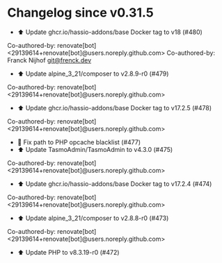 # Changelog since v0.31.5
- ⬆️ Update ghcr.io/hassio-addons/base Docker tag to v18 (#480)

Co-authored-by: renovate[bot] <29139614+renovate[bot]@users.noreply.github.com>
Co-authored-by: Franck Nijhof <git@frenck.dev> 
- ⬆️ Update alpine_3_21/composer to v2.8.9-r0 (#479)

Co-authored-by: renovate[bot] <29139614+renovate[bot]@users.noreply.github.com> 
- ⬆️ Update ghcr.io/hassio-addons/base Docker tag to v17.2.5 (#478)

Co-authored-by: renovate[bot] <29139614+renovate[bot]@users.noreply.github.com> 
- 🐛 Fix path to  PHP opcache blacklist (#477) 
- ⬆️ Update TasmoAdmin/TasmoAdmin to v4.3.0 (#475)

Co-authored-by: renovate[bot] <29139614+renovate[bot]@users.noreply.github.com> 
- ⬆️ Update ghcr.io/hassio-addons/base Docker tag to v17.2.4 (#474)

Co-authored-by: renovate[bot] <29139614+renovate[bot]@users.noreply.github.com> 
- ⬆️ Update alpine_3_21/composer to v2.8.8-r0 (#473)

Co-authored-by: renovate[bot] <29139614+renovate[bot]@users.noreply.github.com> 
- ⬆️ Update PHP to v8.3.19-r0 (#472) 
